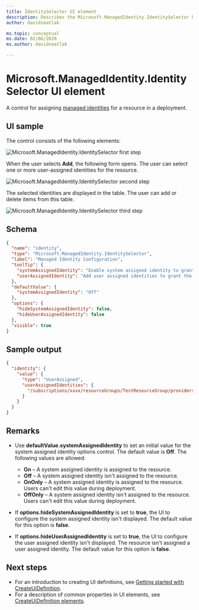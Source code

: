 ```yaml
---
title: IdentitySelector UI element
description: Describes the Microsoft.ManagedIdentity.IdentitySelector UI element for Azure portal. Use to assign managed identities to a resource.
author: davidsmatlak

ms.topic: conceptual
ms.date: 02/06/2020
ms.author: davidsmatlak

---
```


# Microsoft.ManagedIdentity.IdentitySelector UI element

A control for assigning [managed identities](../../active-directory/managed-identities-azure-resources/overview.md) for a resource in a deployment.

## UI sample

The control consists of the following elements:

![Microsoft.ManagedIdentity.IdentitySelector first step](./media/managed-application-elements/microsoft-managedidentity-identityselector-1.png)

When the user selects **Add**, the following form opens. The user can select one or more user-assigned identities for the resource.

![Microsoft.ManagedIdentity.IdentitySelector second step](./media/managed-application-elements/microsoft-managedidentity-identityselector-2.png)

The selected identities are displayed in the table. The user can add or delete items from this table.

![Microsoft.ManagedIdentity.IdentitySelector third step](./media/managed-application-elements/microsoft-managedidentity-identityselector-3.png)

## Schema

```json
{
  "name": "identity",
  "type": "Microsoft.ManagedIdentity.IdentitySelector",
  "label": "Managed Identity Configuration",
  "toolTip": {
    "systemAssignedIdentity": "Enable system assigned identity to grant the resource access to other existing resources.",
    "userAssignedIdentity": "Add user assigned identities to grant the resource access to other existing resources."
  },
  "defaultValue": {
    "systemAssignedIdentity": "Off"
  },
  "options": {
    "hideSystemAssignedIdentity": false,
    "hideUserAssignedIdentity": false
  },
  "visible": true
}
```

## Sample output

```json
{
  "identity": {
    "value": {
      "type": "UserAssigned",
      "userAssignedIdentities": {
        "/subscriptions/xxxx/resourceGroups/TestResourceGroup/providers/Microsoft.ManagedIdentity/userAssignedIdentities/TestUserIdentity1": {}
      }
    }
  }
}
```

## Remarks

- Use **defaultValue.systemAssignedIdentity** to set an initial value for the system assigned identity options control. The default value is **Off**. The following values are allowed:
  - **On** – A system assigned identity is assigned to the resource.
  - **Off** – A system assigned identity isn't assigned to the resource.
  -	**OnOnly** – A system assigned identity is assigned to the resource. Users can't edit this value during deployment.
  - **OffOnly** – A system assigned identity isn't assigned to the resource. Users can't edit this value during deployment.

- If **options.hideSystemAssignedIdentity** is set to **true**, the UI to configure the system assigned identity isn't displayed. The default value for this option is **false**.
- If **options.hideUserAssignedIdentity** is set to **true**, the UI to configure the user assigned identity isn't displayed. The resource isn't assigned a user assigned identity. The default value for this option is **false**.

## Next steps

- For an introduction to creating UI definitions, see [Getting started with CreateUiDefinition](create-uidefinition-overview.md).
- For a description of common properties in UI elements, see [CreateUiDefinition elements](create-uidefinition-elements.md).